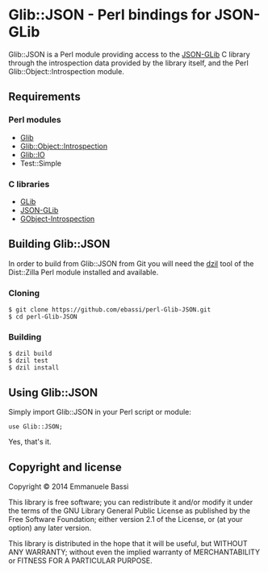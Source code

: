 # Glib::JSON - Perl bindings for JSON-GLib

Glib::JSON is a Perl module providing access to the [JSON-GLib][0] C library
through the introspection data provided by the library itself, and the Perl
Glib::Object::Introspection module.

## Requirements

### Perl modules

 * [Glib][perl-glib-git]
 * [Glib::Object::Introspection][perl-goi-git]
 * [Glib::IO][perl-gio-git]
 * Test::Simple

### C libraries

 * [GLib][glib-git]
 * [JSON-GLib][json-glib-git]
 * [GObject-Introspection][goi-git]

## Building Glib::JSON

In order to build from Glib::JSON from Git you will need the [dzil][1] tool
of the Dist::Zilla Perl module installed and available.

### Cloning

    $ git clone https://github.com/ebassi/perl-Glib-JSON.git
    $ cd perl-Glib-JSON

### Building

    $ dzil build
    $ dzil test
    $ dzil install

## Using Glib::JSON

Simply import Glib::JSON in your Perl script or module:

    use Glib::JSON;

Yes, that's it.

## Copyright and license

Copyright &copy; 2014  Emmanuele Bassi

This library is free software; you can redistribute it and/or modify it under
the terms of the GNU Library General Public License as published by the Free
Software Foundation; either version 2.1 of the License, or (at your option) any
later version.

This library is distributed in the hope that it will be useful, but WITHOUT ANY
WARRANTY; without even the implied warranty of MERCHANTABILITY or FITNESS FOR A
PARTICULAR PURPOSE.

[0]: https://wiki.gnome.org/Projects/JsonGlib
[1]: http://dzil.org/
[perl-glib-git]: https://git.gnome.org/browse/perl-Glib
[perl-goi-git]: https://git.gnome.org/browse/perl-Glib-Object-Introspection
[perl-gio-git]: https://git.gnome.org/browse/perl-Glib-IO
[glib-git]: https://git.gnome.org/browse/glib
[json-glib-git]: https://git.gnome.org/browse/json-glib
[goi-git]: https://git.gnome.org/browse/gobject-introspection
